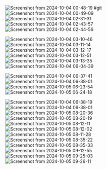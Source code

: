 ![Screenshot from 2024-10-04 00-48-19](https://github.com/user-attachments/assets/e84c3a3f-1c2e-4041-aaa7-afea44d33dc8) #git![Screenshot from 2024-10-04 00-49-09](https://github.com/user-attachments/assets/4b330bef-e282-4876-bf69-abd610debb24)
![Screenshot from 2024-10-04 02-31-31](https://github.com/user-attachments/assets/058cbf2c-3325-4e6a-8327-c069fdf1cc3f)
![Screenshot from 2024-10-04 02-43-57](https://github.com/user-attachments/assets/c9167ce4-e26d-4465-8050-15990c99ff51)
![Screenshot from 2024-10-04 02-44-56](https://github.com/user-attachments/assets/33ce8ea0-d0eb-4b86-ae2b-f7704273af30)

![Screenshot from 2024-10-04 03-10-46](https://github.com/user-attachments/assets/8e680da6-1820-430c-a338-e0f1df8b80b3)
![Screenshot from 2024-10-04 03-11-14](https://github.com/user-attachments/assets/eaa76541-3c53-424e-a39e-c8990f587f73)
![Screenshot from 2024-10-04 03-12-17](https://github.com/user-attachments/assets/866ec936-cc6b-48b3-a3a0-c96741e9a7b4)
![Screenshot from 2024-10-04 03-12-51](https://github.com/user-attachments/assets/56f2fb0b-01e2-458b-8703-1b5b2525fbb3)
![Screenshot from 2024-10-04 03-13-35](https://github.com/user-attachments/assets/4ed0082c-03a3-495b-979b-66e0cae774af)![Screenshot from 2024-10-04 06-04-39](https://github.com/user-attachments/assets/ad224ae4-7ef5-4f3b-b84b-f8fdaf27e51f)

![Screenshot from 2024-10-04 06-37-41](https://github.com/user-attachments/assets/2dc21ac5-e053-4850-b0fd-21eb626e64dc)
![Screenshot from 2024-10-04 06-38-01](https://github.com/user-attachments/assets/7d2f9166-bf25-447e-bb97-af4848471cf8)
![Screenshot from 2024-10-05 06-23-54](https://github.com/user-attachments/assets/3fa665b0-9cbe-48b5-b97e-470bf987ef95)![Screenshot from 2024-10-05 06-24-18](https://github.com/user-attachments/assets/0b20c494-8ffd-4e56-8f2b-dd6728e01c71)

![Screenshot from 2024-10-04 06-38-19](https://github.com/user-attachments/assets/2a8a9442-d244-4904-af57-176c95c7ec50)
![Screenshot from 2024-10-04 06-38-01](https://github.com/user-attachments/assets/d2bfefe5-4901-497b-a797-6c7487eb6775)
![Screenshot from 2024-10-05 08-20-36](https://github.com/user-attachments/assets/e5cf68cc-dcb3-46f3-b743-74ff00665d63)
![Screenshot from 2024-10-05 08-20-19](https://github.com/user-attachments/assets/e6276f6e-c043-487d-9d86-4ae3fbd7d7a9)
![Screenshot from 2024-10-05 08-12-11](https://github.com/user-attachments/assets/07f099af-413e-4aac-8773-efd81c4c56af)
![Screenshot from 2024-10-05 08-12-02](https://github.com/user-attachments/assets/69c98724-2130-43da-93f7-384d84bd832f)
![Screenshot from 2024-10-05 08-11-28](https://github.com/user-attachments/assets/4b82a39d-77e1-4d49-a61e-1fb006c4d713)
![Screenshot from 2024-10-05 08-35-22](https://github.com/user-attachments/assets/aaac480b-ccde-48e1-87c1-01ace5c9af4c)
![Screenshot from 2024-10-05 08-35-33](https://github.com/user-attachments/assets/987f9291-995d-4760-906e-5f686bf10d41)
![Screenshot from 2024-10-05 09-12-55](https://github.com/user-attachments/assets/5fce0952-3417-40ad-8c55-ee8243946b4c)
![Screenshot from 2024-10-05 09-25-03](https://github.com/user-attachments/assets/fe726cf5-d399-4fec-a019-d3f44c66d989)
![Screenshot from 2024-10-05 09-26-11](https://github.com/user-attachments/assets/b58fe021-1a4a-4b1f-9cfb-485d6d6fab93)
